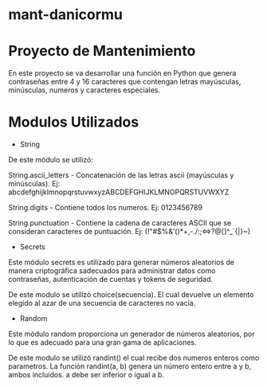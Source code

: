 # mant-danicormu

# Proyecto de Mantenimiento

En este proyecto se va desarrollar una función en Python que genera contraseñas entre 4 y 16 caracteres que contengan letras mayúsculas, minúsculas, numeros y caracteres especiales.

# Modulos Utilizados

* String

De este módulo se utilizó:

String.ascii_letters - Concatenación de las letras ascii (mayúsculas y minúsculas).
Ej: abcdefghijklmnopqrstuvwxyzABCDEFGHIJKLMNOPQRSTUVWXYZ

String.digits - Contiene todos los numeros. 
Ej: 0123456789

String.punctuation - Contiene la cadena de caracteres ASCII que se consideran caracteres de puntuación.
Ej: (!"#$%&'()*+,-./:;<=>?@[]^_`{|}~)



* Secrets

Este módulo secrets es utilizado para generar números aleatorios de manera criptográfica sadecuados para administrar datos como contraseñas, autenticación de cuentas y tokens de seguridad.

De este modulo se utilizó choice(secuencia). El cual devuelve un elemento elegido al azar de una secuencia de caracteres no vacía.

* Random

Este módulo random proporciona un generador de números aleatorios, por lo que es adecuado para una gran gama de aplicaciones.

De este modulo se utilizó randint() el cual recibe dos numeros enteros como parametros. La función randint(a, b) genera un número entero entre a y b, ambos incluidos. a debe ser inferior o igual a b.

